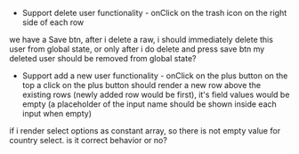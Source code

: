 - Support delete user functionality - onClick on the trash icon on the right side of each row

we have a Save btn, after i delete a raw, i should immediately delete this user from global state, or only after i do delete and press save btn my deleted user should be removed from global state?

- Support add a new user functionality - onClick on the plus button on the top
  a click on the plus button should render a new row above the existing rows (newly added row would be first),
  it's field values would be empty (a placeholder of the input name should be shown inside each input when empty)

if i render select options as constant array, so there is not empty value for country select. is it correct behavior or no?
